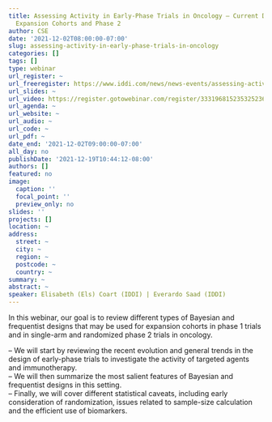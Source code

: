 ```yaml
---
title: Assessing Activity in Early-Phase Trials in Oncology – Current Designs for
  Expansion Cohorts and Phase 2
author: CSE
date: '2021-12-02T08:00:00-07:00'
slug: assessing-activity-in-early-phase-trials-in-oncology
categories: []
tags: []
type: webinar
url_register: ~
url_freeregister: https://www.iddi.com/news/news-events/assessing-activity-in-early-phase-trials-in-oncology-current-designs-for-expansion-cohorts-and-phase-2/
url_slides: ~
url_video: https://register.gotowebinar.com/register/3331968152353252364
url_agenda: ~
url_website: ~
url_audio: ~
url_code: ~
url_pdf: ~
date_end: '2021-12-02T09:00:00-07:00'
all_day: no
publishDate: '2021-12-19T10:44:12-08:00'
authors: []
featured: no
image:
  caption: ''
  focal_point: ''
  preview_only: no
slides: ''
projects: []
location: ~
address:
  street: ~
  city: ~
  region: ~
  postcode: ~
  country: ~
summary: ~
abstract: ~
speaker: Elisabeth (Els) Coart (IDDI) | Everardo Saad (IDDI)
---
```

<!--more-->
In this webinar, our goal is to review different types of Bayesian and frequentist designs that may be used for expansion cohorts in phase 1 trials and in single-arm and randomized phase 2 trials in oncology.  

– We will start by reviewing the recent evolution and general trends in the design of early-phase trials to investigate the activity of targeted agents and immunotherapy.  
– We will then summarize the most salient features of Bayesian and frequentist designs in this setting.  
– Finally, we will cover different statistical caveats, including early consideration of randomization, issues related to sample-size calculation and the efficient use of biomarkers.  